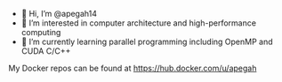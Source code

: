 - 👋 Hi, I’m @apegah14
- 👀 I’m interested in computer architecture and high-performance computing
- 🌱 I’m currently learning parallel programming including OpenMP and CUDA C/C++
 
 My Docker repos can be found at https://hub.docker.com/u/apegah

<!---
apegah14/apegah14 is a ✨ special ✨ repository because its `README.md` (this file) appears on your GitHub profile.
You can click the Preview link to take a look at your changes.
--->
